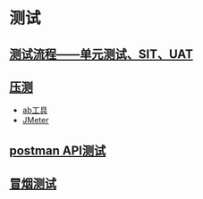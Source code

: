 # 测试
## [测试流程——单元测试、SIT、UAT](https://blog.csdn.net/Kaiwii/article/details/9446243)
## [压测](https://juejin.cn/post/6844904147729252366#heading-14)
* [ab工具](http://www.danyuanblog.com/blog/app/blog/blogDetail.html?id=5e5d03c04c636312f4b70901)
* [JMeter](https://www.jianshu.com/p/6bc152ca6126?u_atoken=4571ddc2-436e-46ea-8b12-77c74e10735d&u_asession=01Uylejz4sYeLBDnzdHc66NS4ZP3BXeyJnrM2dCoopMNONpkOk1shBsD7_D3M9KfCyX0KNBwm7Lovlpxjd_P_q4JsKWYrT3W_NKPr8w6oU7K85rEWvwLtUu1_6dGg1UfwUymCvuFU2gNCRIRJqGpb9omBkFo3NEHBv0PZUm6pbxQU&u_asig=05aXSDbnkUbpft9iJooN5Cqis-3FQb1KVS9pI_eA7VOupCsXiAPGJkwMPNSWoAHn82ym8WfhTwIts-VfeK2aqGNhSgXe3sMQQ9aCOv2nBl3Jb6Ql8xV8nni_BMXZR2eBN2vijkjxHGexmeU3W1p1IdSKFCGh-eFmLBcghk3uTUo_X9JS7q8ZD7Xtz2Ly-b0kmuyAKRFSVJkkdwVUnyHAIJzS53lp43H1SzJkAO_vJeH1qCkDjklnVOoY0Cljihir1Rb4DvBakBj6x1SID70OM96u3h9VXwMyh6PgyDIVSG1W-gNrNWe63GKykWfLWKUF4I3tQKZkwTf6EpRSsJY3Qx5RUt2WkuC-XeLUjd-OI2eQcgTALWh8ZIXaGYTJnM4NYdmWspDxyAEEo4kbsryBKb9Q&u_aref=uMwe4FFNjs4TZ3VDeh3qRa5TmXI%3D)
## [postman API测试](https://www.cnblogs.com/softwaretesterpz/p/13205666.html)
## [冒烟测试](https://artsandculture.google.com/entity/m0_gwwl7?hl=zh)
